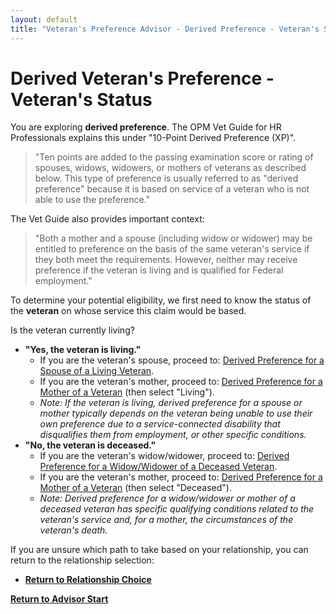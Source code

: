 ```yaml
---
layout: default
title: "Veteran's Preference Advisor - Derived Preference - Veteran's Status"
---
```


# Derived Veteran's Preference - Veteran's Status

You are exploring **derived preference**. The OPM Vet Guide for HR Professionals explains this under "10-Point Derived Preference (XP)".

> "Ten points are added to the passing examination score or rating of spouses, widows, widowers, or mothers of veterans as described below. This type of preference is usually referred to as "derived preference" because it is based on service of a veteran who is not able to use the preference."

The Vet Guide also provides important context:

> "Both a mother and a spouse (including widow or widower) may be entitled to preference on the basis of the same veteran's service if they both meet the requirements. However, neither may receive preference if the veteran is living and is qualified for Federal employment."

To determine your potential eligibility, we first need to know the status of the **veteran** on whose service this claim would be based.

Is the veteran currently living?

*   **"Yes, the veteran is living."**
    *   If you are the veteran's spouse, proceed to: [Derived Preference for a Spouse of a Living Veteran](./derived_spouse_vetliving.md).
    *   If you are the veteran's mother, proceed to: [Derived Preference for a Mother of a Veteran](./derived_mother_vetstatus.md) (then select "Living").
    *   *Note: If the veteran is living, derived preference for a spouse or mother typically depends on the veteran being unable to use their own preference due to a service-connected disability that disqualifies them from employment, or other specific conditions.*
*   **"No, the veteran is deceased."**
    *   If you are the veteran's widow/widower, proceed to: [Derived Preference for a Widow/Widower of a Deceased Veteran](./derived_widow_divorced.md).
    *   If you are the veteran's mother, proceed to: [Derived Preference for a Mother of a Veteran](./derived_mother_vetstatus.md) (then select "Deceased").
    *   *Note: Derived preference for a widow/widower or mother of a deceased veteran has specific qualifying conditions related to the veteran's service and, for a mother, the circumstances of the veteran's death.*

If you are unsure which path to take based on your relationship, you can return to the relationship selection:
*   [**Return to Relationship Choice**](./derived_intro.md)

[**Return to Advisor Start**](./start.md)
